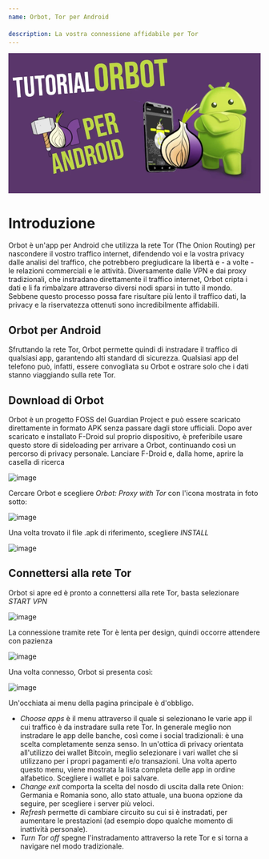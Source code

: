 ```yaml
---
name: Orbot, Tor per Android

description: La vostra connessione affidabile per Tor
---
```


![cover](assets/cover.webp)

# Introduzione

Orbot è un'app per Android che utilizza la rete Tor (The Onion Routing) per nascondere il vostro traffico internet, difendendo voi e la vostra privacy dalle analisi del traffico, che potrebbero pregiudicare la libertà e - a volte - le relazioni commerciali e le attività.
Diversamente dalle VPN e dai proxy tradizionali, che instradano direttamente il traffico internet, Orbot cripta i dati e li fa rimbalzare attraverso diversi nodi sparsi in tutto il mondo.
Sebbene questo processo possa fare risultare più lento il traffico dati, la privacy e la riservatezza ottenuti sono incredibilmente affidabili.

## Orbot per Android

Sfruttando la rete Tor, Orbot permette quindi di instradare il traffico di qualsiasi app, garantendo alti standard di sicurezza.
Qualsiasi app del telefono può, infatti, essere convogliata su Orbot e ostrare solo che i dati stanno viaggiando sulla rete Tor.

## Download di Orbot

Orbot è un progetto FOSS del Guardian Project e può essere scaricato direttamente in formato APK senza passare dagli store ufficiali.
Dopo aver scaricato e installato F-Droid sul proprio dispositivo, è preferibile usare questo store di sideloading per arrivare a Orbot, continuando così un percorso di privacy personale.
Lanciare F-Droid e, dalla home, aprire la casella di ricerca

![image](assets/01.webp)

Cercare Orbot e scegliere _Orbot: Proxy with Tor_ con l'icona mostrata in foto sotto:

![image](assets/02.webp)

Una volta trovato il file .apk di riferimento, scegliere _INSTALL_

![image](assets/03.webp)

## Connettersi alla rete Tor

Orbot si apre ed è pronto a connettersi alla rete Tor, basta selezionare _START VPN_

![image](assets/04.webp)

La connessione tramite rete Tor è lenta per design, quindi occorre attendere con pazienza

![image](assets/05.webp)

Una volta connesso, Orbot si presenta così:

![image](assets/06.webp)

Un'occhiata ai menu della pagina principale è d'obbligo.

- _Choose apps_ è il menu attraverso il quale si selezionano le varie app il cui traffico è da instradare sulla rete Tor. In generale meglio non instradare le app delle banche, così come i social tradizionali: è una scelta completamente senza senso. In un'ottica di privacy orientata all'utilizzo dei wallet Bitcoin, meglio selezionare i vari wallet che si utilizzano per i propri pagamenti e/o transazioni.
Una volta aperto questo menu, viene mostrata la lista completa delle app in ordine alfabetico. Scegliere i wallet e poi salvare.
- _Change exit_ comporta la scelta del nosdo di uscita dalla rete Onion: Germania e Romania sono, allo stato attuale, una buona opzione da seguire, per scegliere i server più veloci.
- _Refresh_ permette di cambiare circuito su cui si è instradati, per aumentare le prestazioni (ad esempio dopo qualche momento di inattività personale).
- _Turn Tor off_ spegne l'instradamento attraverso la rete Tor e si torna a navigare nel modo tradizionale.

